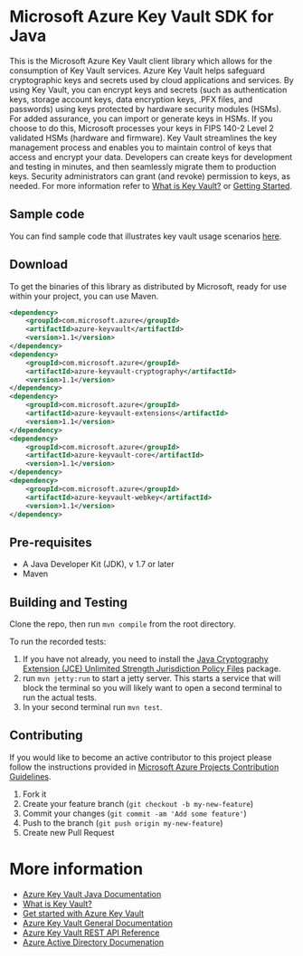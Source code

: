 # Microsoft Azure Key Vault SDK for Java

This is the Microsoft Azure Key Vault client library which allows for the consumption of Key Vault services. Azure Key Vault helps safeguard cryptographic keys and secrets used by cloud applications and services. By using Key Vault, you can encrypt keys and secrets (such as authentication keys, storage account keys, data encryption keys, .PFX files, and passwords) using keys protected by hardware security modules (HSMs). For added assurance, you can import or generate keys in HSMs. If you choose to do this, Microsoft processes your keys in FIPS 140-2 Level 2 validated HSMs (hardware and firmware).
Key Vault streamlines the key management process and enables you to maintain control of keys that access and encrypt your data. Developers can create keys for development and testing in minutes, and then seamlessly migrate them to production keys. Security administrators can grant (and revoke) permission to keys, as needed.
For more information refer to [What is Key Vault?](https://docs.microsoft.com/en-us/azure/key-vault/key-vault-whatis) or [Getting Started](https://docs.microsoft.com/en-us/azure/key-vault/key-vault-get-started).

## Sample code
You can find sample code that illustrates key vault usage scenarios [here](https://azure.microsoft.com/en-us/resources/samples/?sort=0&service=key-vault&platform=java).

## Download

To get the binaries of this library as distributed by Microsoft, ready for use within your project, you can use Maven.

```xml
<dependency>
    <groupId>com.microsoft.azure</groupId>
    <artifactId>azure-keyvault</artifactId>
    <version>1.1</version>
</dependency>
<dependency>
    <groupId>com.microsoft.azure</groupId>
    <artifactId>azure-keyvault-cryptography</artifactId>
    <version>1.1</version>
</dependency>
<dependency>
    <groupId>com.microsoft.azure</groupId>
    <artifactId>azure-keyvault-extensions</artifactId>
    <version>1.1</version>
</dependency>
<dependency>
    <groupId>com.microsoft.azure</groupId>
    <artifactId>azure-keyvault-core</artifactId>
    <version>1.1</version>
</dependency>
<dependency>
    <groupId>com.microsoft.azure</groupId>
    <artifactId>azure-keyvault-webkey</artifactId>
    <version>1.1</version>
</dependency>
```

## Pre-requisites
- A Java Developer Kit (JDK), v 1.7 or later
- Maven

## Building and Testing

Clone the repo, then run `mvn compile` from the root directory.

To run the recorded tests:
1. If you have not already, you need to install the [Java Cryptography Extension (JCE) Unlimited Strength Jurisdiction Policy Files](http://www.oracle.com/technetwork/java/javase/downloads/jce8-download-2133166.html) package.
2. run `mvn jetty:run` to start a jetty server. This starts a service that will block the terminal so you will likely want to open a second terminal to run the actual tests.
3. In your second terminal run `mvn test`.

## Contributing

If you would like to become an active contributor to this project please follow the instructions provided in [Microsoft Azure Projects Contribution Guidelines](http://azure.github.io/guidelines.html).

1. Fork it
2. Create your feature branch (`git checkout -b my-new-feature`)
3. Commit your changes (`git commit -am 'Add some feature'`)
4. Push to the branch (`git push origin my-new-feature`)
5. Create new Pull Request

# More information
* [Azure Key Vault Java Documentation](https://docs.microsoft.com/en-us/java/api/overview/azure/keyvault)
* [What is Key Vault?](https://docs.microsoft.com/en-us/azure/key-vault/key-vault-whatis)
* [Get started with Azure Key Vault](https://docs.microsoft.com/en-us/azure/key-vault/key-vault-get-started)
* [Azure Key Vault General Documentation](https://docs.microsoft.com/en-us/azure/key-vault/)
* [Azure Key Vault REST API Reference](https://docs.microsoft.com/en-us/rest/api/keyvault/)
* [Azure Active Directory Documenation](https://docs.microsoft.com/en-us/azure/active-directory/)
